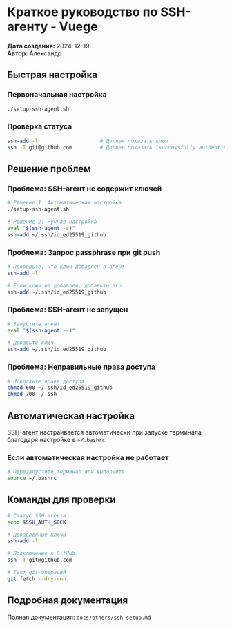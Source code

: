 # Краткое руководство по SSH-агенту - Vuege

**Дата создания:** 2024-12-19  
**Автор:** Александр

## Быстрая настройка

### Первоначальная настройка
```bash
./setup-ssh-agent.sh
```

### Проверка статуса
```bash
ssh-add -l                    # Должен показать ключ
ssh -T git@github.com         # Должен показать "successfully authenticated"
```

## Решение проблем

### Проблема: SSH-агент не содержит ключей
```bash
# Решение 1: Автоматическая настройка
./setup-ssh-agent.sh

# Решение 2: Ручная настройка
eval "$(ssh-agent -s)"
ssh-add ~/.ssh/id_ed25519_github
```

### Проблема: Запрос passphrase при git push
```bash
# Проверьте, что ключ добавлен в агент
ssh-add -l

# Если ключ не добавлен, добавьте его
ssh-add ~/.ssh/id_ed25519_github
```

### Проблема: SSH-агент не запущен
```bash
# Запустите агент
eval "$(ssh-agent -s)"

# Добавьте ключ
ssh-add ~/.ssh/id_ed25519_github
```

### Проблема: Неправильные права доступа
```bash
# Исправьте права доступа
chmod 600 ~/.ssh/id_ed25519_github
chmod 700 ~/.ssh
```

## Автоматическая настройка

SSH-агент настраивается автоматически при запуске терминала благодаря настройке в `~/.bashrc`.

### Если автоматическая настройка не работает
```bash
# Перезапустите терминал или выполните
source ~/.bashrc
```

## Команды для проверки

```bash
# Статус SSH-агента
echo $SSH_AUTH_SOCK

# Добавленные ключи
ssh-add -l

# Подключение к GitHub
ssh -T git@github.com

# Тест git-операций
git fetch --dry-run
```

## Подробная документация

Полная документация: `docs/others/ssh-setup.md`
